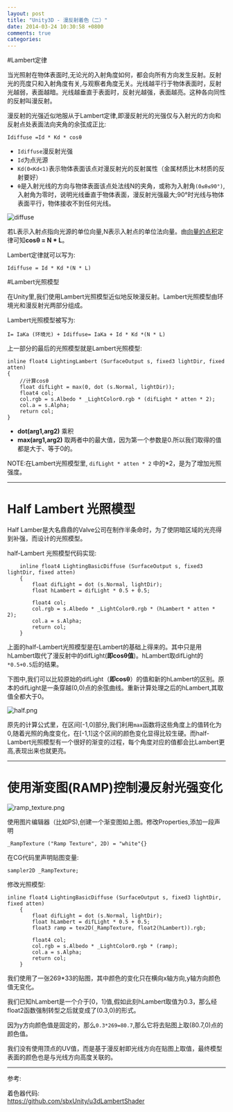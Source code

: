 ```yaml
---
layout: post
title: "Unity3D - 漫反射着色（二）"
date: 2014-03-24 10:30:58 +0800
comments: true
categories: 
---
```


#Lambert定律

当光照射在物体表面时,无论光的入射角度如何，都会向所有方向发生反射。反射光的亮度只和入射角度有关,与观察者角度无关。光线越平行于物体表面时，反射光越弱，表面越暗。光线越垂直于表面时，反射光越强，表面越亮。这种各向同性的反射叫漫反射。
		
漫反射的光强近似地服从于Lambert定律,即漫反射光的光强仅与入射光的方向和反射点处表面法向夹角的余弦成正比:
	
	Idiffuse =Id * Kd * cosθ 

- `Idiffuse`漫反射光强  
- `Id`为点光源
- `Kd(0<Kd<1)`表示物体表面该点对漫反射光的反射属性（金属材质比木材质的反射要好）
- `θ`是入射光线的方向与物体表面该点处法线N的夹角，或称为入射角`(0≤θ≤90°)`,
入射角为零时，说明光线垂直于物体表面，漫反射光强最大;90°时光线与物体表面平行，物体接收不到任何光线。 

![diffuse](/images/2014/3/diffuse.jpg)

若L表示入射点指向光源的单位向量,N表示入射点的单位法向量。由[向量的点积](http://rungame.me/blog/2014/04/23/vector-projection/ "")定律可知**cosθ = N * L**。
	
Lambert定律就可以写为:

	Idiffuse = Id * Kd *(N * L)


#Lambert光照模型

在Unity里,我们使用Lambert光照模型近似地反映漫反射。Lambert光照模型由环境光和漫反射光两部分组成。

Lambert光照模型被写为:

	I= IaKa (环境光) + Idiffuse= IaKa + Id * Kd *(N * L)

上一部分的最后的光照模型就是Lambert光照模型:

	inline float4 LightingLambert (SurfaceOutput s, fixed3 lightDir, fixed atten)
	{
		//计算cosθ
	    float difLight = max(0, dot (s.Normal, lightDir));
	    float4 col;
	    col.rgb = s.Albedo * _LightColor0.rgb * (difLight * atten * 2);
	    col.a = s.Alpha;
	    return col;     
	}

- **dot(arg1,arg2)** 乘积	
- **max(arg1,arg2)** 取两者中的最大值，因为第一个参数是0.所以我们取得的值都是大于、等于0的。

NOTE:在Lambert光照模型里, `difLight * atten * 2` 中的*2，是为了增加光照强度。

---

# Half Lambert 光照模型

Half Lamber是大名鼎鼎的Valve公司在制作半条命时，为了使阴暗区域的光亮得到补强，而设计的光照模型。

half-Lambert 光照模型代码实现:

		inline float4 LightingBasicDiffuse (SurfaceOutput s, fixed3 lightDir, fixed atten)
		{
			float difLight = dot (s.Normal, lightDir);
			float hLambert = difLight * 0.5 + 0.5; 
			
			float4 col;
			col.rgb = s.Albedo * _LightColor0.rgb * (hLambert * atten * 2);
			col.a = s.Alpha;
			return col;
		}


上面的half-Lambert光照模型是在Lambert的基础上得来的。其中只是用hLambert取代了漫反射中的difLight(**即cosθ值**)。hLambert取difLight的`*0.5+0.5`后的结果。

下图中,我们可以比较原始的difLight（**即cosθ**）的值和新的hLambert的区别。原本的difLight是一条穿越(0,0)点的余弦曲线。重新计算处理之后的hLambert,其取值全都大于0。
	
![half.png](/images/2014/3/half.png)

原先的计算公式里，在区间[-1,0]部分,我们利用`max`函数将这些角度上的值转化为0,随着光照的角度变化，在[-1,1]这个区间的颜色变化显得比较生硬。而half-Lambert光照模型有一个很好的渐变的过程，每个角度对应的值都会比Lambert更高,表现出来也就更亮。

---
# 使用渐变图(RAMP)控制漫反射光强变化

![ramp_texture.png](/images/2014/3/ramp_texture.png)

使用图片编辑器（比如PS),创建一个渐变图如上图。修改Properties,添加一段声明

	_RampTexture ("Ramp Texture", 2D) = "white"{}

在CG代码里声明贴图变量:

	sampler2D _RampTexture;
	
修改光照模型:

	inline float4 LightingBasicDiffuse (SurfaceOutput s, fixed3 lightDir, fixed atten)
		{
			float difLight = dot (s.Normal, lightDir);
			float hLambert = difLight * 0.5 + 0.5;
			float3 ramp = tex2D(_RampTexture, float2(hLambert)).rgb;
			
			float4 col;
			col.rgb = s.Albedo * _LightColor0.rgb * (ramp);
			col.a = s.Alpha;
			return col;
		}

我们使用了一张269*33的贴图，其中颜色的变化只在横向x轴方向,y轴方向颜色值无变化。

我们已知hLambert是一个介于[0，1]值,假如此刻hLambert取值为0.3，那么经float2函数强制转型之后就变成了(0.3,0)的形式。

因为y方向颜色值是固定的，那么`0.3*269=80.7`,那么它将去贴图上取(80.7,0)点的颜色值。

我们没有使用顶点的UV值，而是基于漫反射即光线方向在贴图上取值，最终模型表面的颜色也是与光线方向高度关联的。

---

参考:

着色器代码:<br><https://github.com/sbxUnity/u3dLambertShader>
